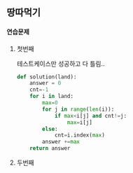 ## 땅따먹기

#### 연습문제

1. 첫번째 

   테스트케이스만 성공하고 다 틀림..

   ```python
   def solution(land):
       answer = 0
       cnt=-1
       for i in land:
           max=0
           for j in range(len(i)):
               if max<i[j] and cnt!=j:
                   max=i[j]
           else:
               cnt=i.index(max)
           answer +=max
       return answer
   ```

   

2. 두번째

